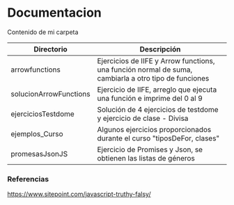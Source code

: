 # Documentacion

Contenido de mi carpeta

| Directorio | Descripción |
| ------ | ------ |
| arrowfunctions | Ejercicios de IIFE y Arrow functions, una función normal de suma, cambiarla a otro tipo de funciones|
| solucionArrowFunctions | Ejercicio de IIFE, arreglo que ejecuta una función e imprime del 0 al 9|
| ejerciciosTestdome | Solución de 4 ejercicios de testdome y ejercicio de clase - Divisa|
| ejemplos_Curso | Algunos ejercicios proporcionados durante el curso "tiposDeFor, clases"|
| promesasJsonJS | Ejercicio de Promises y Json, se obtienen las listas de géneros|

### Referencias
https://www.sitepoint.com/javascript-truthy-falsy/
